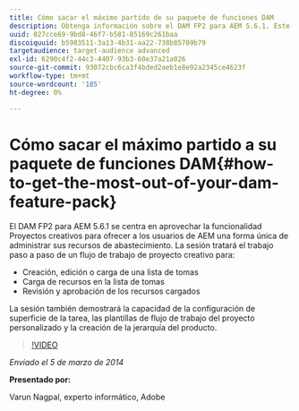 ```yaml
---
title: Cómo sacar el máximo partido de su paquete de funciones DAM
description: Obtenga información sobre el DAM FP2 para AEM 5.6.1. Este paquete de funciones se centra en aprovechar la funcionalidad de Creative Projects para ofrecerle una forma única de administrar el abastecimiento de recursos. La sesión trata el trabajo paso a paso de un flujo de trabajo de proyecto creativo para crear, editar y cargar una lista de tomas y cargar recursos en la lista de tomas. También cubre la revisión y aprobación de los recursos cargados. También puede conocer la capacidad de la configuración de superficie de la tarea, las plantillas de flujo de trabajo del proyecto personalizado y la creación de la jerarquía de productos.
uuid: 027cce69-9bd8-46f7-b581-85169c261baa
discoiquuid: b5983511-3a13-4b31-aa22-738b85709b79
targetaudience: target-audience advanced
exl-id: 6290c4f2-44c3-4407-93b3-60e37a21a026
source-git-commit: 93072cbc6ca3f4bded2aeb1e8e92a2345ce4623f
workflow-type: tm+mt
source-wordcount: '185'
ht-degree: 0%

---
```


# Cómo sacar el máximo partido a su paquete de funciones DAM{#how-to-get-the-most-out-of-your-dam-feature-pack}

El DAM FP2 para AEM 5.6.1 se centra en aprovechar la funcionalidad Proyectos creativos para ofrecer a los usuarios de AEM una forma única de administrar sus recursos de abastecimiento. La sesión tratará el trabajo paso a paso de un flujo de trabajo de proyecto creativo para:

* Creación, edición o carga de una lista de tomas
* Carga de recursos en la lista de tomas
* Revisión y aprobación de los recursos cargados

La sesión también demostrará la capacidad de la configuración de superficie de la tarea, las plantillas de flujo de trabajo del proyecto personalizado y la creación de la jerarquía del producto.

>[!VIDEO](https://video.tv.adobe.com/v/19523/?quality=9)

*Enviado el 5 de marzo de 2014*

**Presentado por:**

Varun Nagpal, experto informático, Adobe

<!--
[Get back to the Overview](https://helpx.adobe.com/experience-manager/kt/eseminars/gems/aem-index.html)
-->
